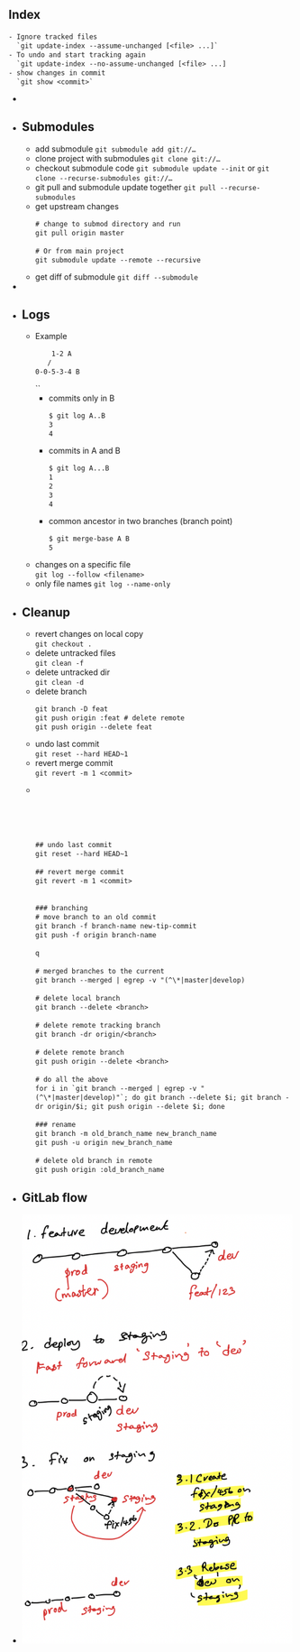 ## Index
	- Ignore tracked files
	  `git update-index --assume-unchanged [<file> ...]`
	- To undo and start tracking again
	  `git update-index --no-assume-unchanged [<file> ...]
	- show changes in commit  
	  `git show <commit>`
-
- ## Submodules
	- add submodule
	  `git submodule add git://…`
	- clone project with submodules
	  `git clone git://…`
	- checkout submodule code
	  `git submodule update --init`
	  or
	  `git clone --recurse-submodules git://…`
	- git pull and submodule update together
	  `git pull --recurse-submodules`
	- get upstream changes
	  ```
	  # change to submod directory and run
	  git pull origin master
	  
	  # Or from main project
	  git submodule update --remote --recursive
	  ```
	- get diff of submodule
	  `git diff --submodule`
-
- ## Logs
	- Example
	  ```
	      1-2 A  
	     /  
	  0-0-5-3-4 B
	  ```
	  ``
		- commits only in B  
		  ```
		  $ git log A..B  
		  3  
		  4
		  ```
		- commits in A and B  
		  ```
		  $ git log A...B  
		  1  
		  2  
		  3  
		  4
		  ```
		- common ancestor in two branches (branch point)
		  ```
		  $ git merge-base A B  
		  5
		  ```
	- changes on a specific file  
	  `git log --follow <filename>`
	- only file names
	  `git log --name-only`
- ## Cleanup
	- revert changes on local copy  
	  ``git checkout .``
	- delete untracked files  
	  `git clean -f`
	- delete untracked dir  
	  `git clean -d`
	- delete branch  
	  ```
	  git branch -D feat  
	  git push origin :feat # delete remote  
	  git push origin --delete feat
	  ```
	- undo last commit  
	  `git reset --hard HEAD~1`
	- revert merge commit  
	  `git revert -m 1 <commit>`
	- ```
	  
	  
	  
	  
	  
	  
	  ## undo last commit  
	  git reset --hard HEAD~1
	  
	  ## revert merge commit  
	  git revert -m 1 <commit>
	  
	  
	  ### branching  
	  # move branch to an old commit  
	  git branch -f branch-name new-tip-commit  
	  git push -f origin branch-name
	  
	  q
	  
	  # merged branches to the current  
	  git branch --merged | egrep -v "(^\*|master|develop)
	  
	  # delete local branch  
	  git branch --delete <branch>
	  
	  # delete remote tracking branch  
	  git branch -dr origin/<branch>
	  
	  # delete remote branch  
	  git push origin --delete <branch>
	  
	  # do all the above  
	  for i in `git branch --merged | egrep -v "(^\*|master|develop)"`; do git branch --delete $i; git branch -dr origin/$i; git push origin --delete $i; done
	  
	  ### rename  
	  git branch -m old_branch_name new_branch_name  
	  git push -u origin new_branch_name
	  
	  # delete old branch in remote  
	  git push origin :old_branch_name
	  ```
- ## GitLab flow
- ![GitLab_Flow.png](../assets/GitLab_Flow.png)